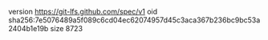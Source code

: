 version https://git-lfs.github.com/spec/v1
oid sha256:7e5076489a5f089c6cd04ec62074957d45c3aca367b236bc9bc53a2404b1e19b
size 8723
